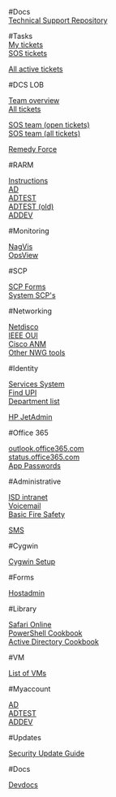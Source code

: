 #Docs  
[Technical Support Repository](https://tsr.dcs.ucl.ac.uk)

#Tasks  
[My tickets](https://www.ucl.ac.uk/isd/dcs/tasks/query?status=Analysis+Complete&status=Analysis+In+Progress&status=Analyst+Assigned&status=Completion+Notification&status=Implementation+Complete&status=Implementation+In+Progress&status=Implementer+Assigned&status=Owner+Assigned&status=new&analyst=%24USER&or&status=Analysis+Complete&status=Analysis+In+Progress&status=Analyst+Assigned&status=Completion+Notification&status=Implementation+Complete&status=Implementation+In+Progress&status=Implementer+Assigned&status=Owner+Assigned&status=new&implementor=%24USER&or&owner=%24USER&status=Analysis+Complete&status=Analysis+In+Progress&status=Analyst+Assigned&status=Completion+Notification&status=Implementation+Complete&status=Implementation+In+Progress&status=Implementer+Assigned&status=Owner+Assigned&status=new&group=status&col=id&col=summary&col=analyst&col=implementor&col=type&col=priority&col=milestone&col=component&col=time&col=changetime&col=pname&col=sname&col=totalhours&col=estimatedhours&col=reporter&report=7&order=priority)  
[SOS tickets](https://www.ucl.ac.uk/isd/dcs/tasks/query?status=Analysis+Complete&status=Analysis+In+Progress&status=Analyst+Assigned&status=Completion+Notification&status=Implementation+Complete&status=Implementation+In+Progress&status=Implementer+Assigned&status=Owner+Assigned&status=new&component=Servers+and+Operating+Systems&group=status&col=id&col=summary&col=status&col=type&col=priority&col=milestone&col=time&col=changetime&col=totalhours&col=implementor&col=estimatedhours&col=analyst&col=reporter&report=79&order=milestone)  

[All active tickets](https://www.ucl.ac.uk/isd/dcs/tasks/report/18?max=500)  

#DCS LOB

[Team overview](https://www.ucl.ac.uk/isd/dcs/lob/query?status=accepted&status=assigned&status=new&status=reopened&status=scheduled&group=owner&report=5&order=priority)  
[All tickets](https://www.ucl.ac.uk/isd/dcs/lob/query?status=accepted&status=assigned&status=closed&status=new&status=reopened&status=scheduled&col=id&col=summary&col=status&col=type&col=priority&col=component&col=time&report=5&desc=1&order=id)  
  
[SOS team (open tickets)](https://www.ucl.ac.uk/isd/dcs/lob/query?owner=SOS&status=accepted&status=assigned&status=new&status=reopened&status=scheduled&or&status=accepted&status=assigned&status=new&status=reopened&status=scheduled&owner=0_Other&group=owner&col=id&col=summary&col=status&col=type&col=priority&col=time&col=reporter&report=2&order=status)  
[SOS team (all tickets)](https://www.ucl.ac.uk/isd/dcs/lob/query?owner=SOS&status=accepted&status=assigned&status=closed&status=new&status=reopened&status=scheduled&or&status=accepted&status=assigned&status=closed&status=new&status=reopened&status=scheduled&owner=0_Other&or&owner=Management&status=accepted&status=assigned&status=closed&status=new&status=reopened&status=scheduled&col=id&col=summary&col=status&col=type&col=priority&col=time&col=reporter&report=2&desc=1&order=id)  
  
[Remedy Force](https://ucl.my.salesforce.com/)  

#RARM

[Instructions](https://wiki.ucl.ac.uk/display/MSOps/Active+Directory+Support)  
[AD](https://wwwapps-live.ucl.ac.uk/isd/rarm/public)  
[ADTEST](https://wwwapps-uat.ucl.ac.uk/isd/idapps/apps/rarm/public/)  
[ADTEST (old)](https://wwwapps-uat.ucl.ac.uk/isd/rarm/public)  
[ADDEV](https://wwwapps-dev.ucl.ac.uk/isd/rarm/public/)  

#Monitoring

[NagVis](http://nagios-b.ucl-0.ucl.ac.uk/naemon/#/nagvis/frontend/nagvis-js/index.php?mod=Map&act=view&show=overview)  
[OpsView](https://systems-nagios.ucl.ac.uk/)  

#SCP

[SCP Forms](https://www.ucl.ac.uk/~ccaascp/paper.cgi?category=scp)  
[System SCP's](https://www.ucl.ac.uk/~ccaascp/systemscp.html)  

#Networking

[Netdisco](https://netdisco.ucl.ac.uk/)  
[IEEE OUI](http://standards.ieee.org/develop/regauth/oui/public.html)  
[Cisco ANM](https://anm-svr.nwg.ucl.ac.uk/)  
[Other NWG tools](https://wiki.ucl.ac.uk/display/IGSW/Network+Services+-+Supporting+Services)  

#Identity

[Services System](https://www.ucl.ac.uk/services/system?name=0000014S)  
[Find UPI](https://identityapps.ucl.ac.uk/findUpi/logon)  
[Department list](https://www.ucl.ac.uk/adminsys/upi/orgs/departments.php)  

[HP JetAdmin](http://uclusers-pas1.uclusers.ucl.ac.uk:8000/wja/wja.application)  

#Office 365

[outlook.office365.com](https://outlook.office365.com/)  
[status.office365.com](https://portal.microsoftonline.com/servicestatus/servicestatus.aspx)  
[App Passwords](https://account.activedirectory.windowsazure.com/AppPasswords.aspx)  

#Administrative

[ISD intranet](https://www.ucl.ac.uk/isd/intranet)  
[Voicemail](http://pcpabx.telcomm.ucl.ac.uk/user)  
[Basic Fire Safety](https://moodle.ucl.ac.uk/course/view.php?id=39149)

[SMS](http://www.e-freesms.com/)  

#Cygwin

[Cygwin Setup](https://www.cygwin.com/setup-x86_64.exe)  

#Forms

[Hostadmin](https://ucl.my.salesforce.com/?startURL=/apex/bmcservicedesk__ssredirect?type=sr%26id=a3S20000000LE4bEAG)  

#Library

[Safari Online](http://proquest.safaribooksonline.com/?uicode=ucl)  
[PowerShell Cookbook](http://proquest.safaribooksonline.com/book/-/9781449359195)  
[Active Directory Cookbook](http://proquest.safaribooksonline.com/book/-/9781449361419)  

#VM

[List of VMs](http://www.homepages.ucl.ac.uk/~ccaatgw/vm.html)  

#Myaccount

[AD](https://myaccount.ucl.ac.uk/admin)  
[ADTEST](https://myaccount-pp.ucl.ac.uk/admin)  
[ADDEV](https://myaccount-dev.ucl.ac.uk/admin)  

#Updates  

[Security Update Guide](https://portal.msrc.microsoft.com/en-gb/security-guidance)  

#Docs  

[Devdocs](http://devdocs.io)  

